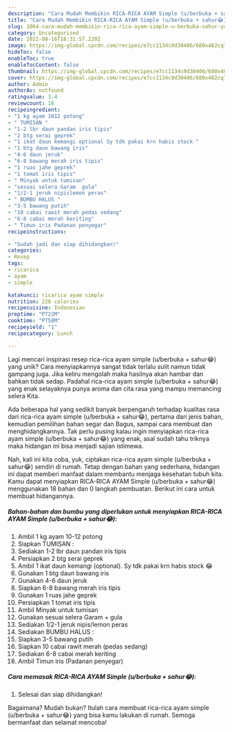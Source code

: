 ```yaml
---
description: "Cara Mudah Membikin RICA-RICA AYAM Simple (u/berbuka + sahur😂) yang Lezat Sekali"
title: "Cara Mudah Membikin RICA-RICA AYAM Simple (u/berbuka + sahur😂) yang Lezat Sekali"
slug: 1064-cara-mudah-membikin-rica-rica-ayam-simple-u-berbuka-sahur-yang-lezat-sekali
category: Uncategorized
date: 2022-08-16T16:31:57.220Z
image: https://img-global.cpcdn.com/recipes/e7cc1134c0d30406/680x482cq70/rica-rica-ayam-simple-uberbuka-sahur-foto-resep-utama.jpg
hideToc: false
enableToc: true
enableTocContent: false
thumbnail: https://img-global.cpcdn.com/recipes/e7cc1134c0d30406/680x482cq70/rica-rica-ayam-simple-uberbuka-sahur-foto-resep-utama.jpg
cover: https://img-global.cpcdn.com/recipes/e7cc1134c0d30406/680x482cq70/rica-rica-ayam-simple-uberbuka-sahur-foto-resep-utama.jpg
author: Admin
authorAv: notfound
ratingvalue: 3.4
reviewcount: 16
recipeingredient:
- "1 kg ayam 1012 potong"
- " TUMISAN "
- "1-2 lbr daun pandan iris tipis"
- "2 btg serai geprek"
- "1 ikat daun kemangi optional Sy tdk pakai krn habis stock "
- "1 btg daun bawang iris"
- "4-6 daun jeruk"
- "6-8 bawang merah iris tipis"
- "1 ruas jahe geprek"
- "1 tomat iris tipis"
- " Minyak untuk tumisan"
- "sesuai selera Garam  gula"
- "1/2-1 jeruk nipislemon peras"
- " BUMBU HALUS "
- "3-5 bawang putih"
- "10 cabai rawit merah pedas sedang"
- "6-8 cabai merah keriting"
- " Timun iris Padanan penyegar"
recipeinstructions:

- "Sudah jadi dan siap dihidangkan!"
categories:
- Resep
tags:
- ricarica
- ayam
- simple

katakunci: ricarica ayam simple 
nutrition: 220 calories
recipecuisine: Indonesian
preptime: "PT22M"
cooktime: "PT58M"
recipeyield: "1"
recipecategory: Lunch

---
```





Lagi mencari inspirasi resep rica-rica ayam simple (u/berbuka + sahur😂) yang unik? Cara menyiapkannya sangat tidak terlalu sulit namun tidak gampang juga. Jika keliru mengolah maka hasilnya akan hambar dan bahkan tidak sedap. Padahal rica-rica ayam simple (u/berbuka + sahur😂) yang enak selayaknya punya aroma dan cita rasa yang mampu memancing selera Kita.





Ada beberapa hal yang sedikit banyak berpengaruh terhadap kualitas rasa dari rica-rica ayam simple (u/berbuka + sahur😂), pertama dari jenis bahan, kemudian pemilihan bahan segar dan Bagus, sampai cara membuat dan menghidangkannya. Tak perlu pusing kalau ingin menyiapkan rica-rica ayam simple (u/berbuka + sahur😂) yang enak,      asal sudah tahu triknya maka hidangan ini bisa menjadi sajian istimewa.





















Nah, kali ini kita coba, yuk, ciptakan rica-rica ayam simple (u/berbuka + sahur😂) sendiri di rumah. Tetap dengan bahan yang sederhana, hidangan ini dapat memberi manfaat dalam membantu menjaga kesehatan tubuh kita. Kamu dapat menyiapkan RICA-RICA AYAM Simple (u/berbuka + sahur😂) menggunakan 18 bahan dan 0 langkah pembuatan. Berikut ini cara untuk membuat hidangannya.

<!--inarticleads1-->

##### Bahan-bahan dan bumbu yang diperlukan untuk menyiapkan RICA-RICA AYAM Simple (u/berbuka + sahur😂):

1. Ambil 1 kg ayam 10-12 potong
1. Siapkan  TUMISAN :
1. Sediakan 1-2 lbr daun pandan iris tipis
1. Persiapkan 2 btg serai geprek
1. Ambil 1 ikat daun kemangi (optional). Sy tdk pakai krn habis stock 😂
1. Gunakan 1 btg daun bawang iris
1. Gunakan 4-6 daun jeruk
1. Siapkan 6-8 bawang merah iris tipis
1. Gunakan 1 ruas jahe geprek
1. Persiapkan 1 tomat iris tipis
1. Ambil  Minyak untuk tumisan
1. Gunakan sesuai selera Garam + gula
1. Sediakan 1/2-1 jeruk nipis/lemon peras
1. Sediakan  BUMBU HALUS :
1. Siapkan 3-5 bawang putih
1. Siapkan 10 cabai rawit merah (pedas sedang)
1. Sediakan 6-8 cabai merah keriting
1. Ambil  Timun iris (Padanan penyegar)




<!--inarticleads2-->

##### Cara memasak RICA-RICA AYAM Simple (u/berbuka + sahur😂):


1. Selesai dan siap dihidangkan!



Bagaimana? Mudah bukan? Itulah cara membuat rica-rica ayam simple (u/berbuka + sahur😂) yang bisa kamu lakukan di rumah. Semoga bermanfaat dan selamat mencoba!
